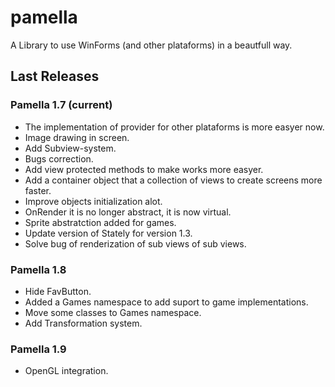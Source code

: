 # pamella

A Library to use WinForms (and other plataforms) in a beautfull way.

## Last Releases

### Pamella 1.7 (current)

- The implementation of provider for other plataforms is more easyer now.
- Image drawing in screen.
- Add Subview-system.
- Bugs correction.
- Add view protected methods to make works more easyer.
- Add a container object that a collection of views to create screens more faster.
- Improve objects initialization alot.
- OnRender it is no longer abstract, it is now virtual.
- Sprite abstratction added for games.
- Update version of Stately for version 1.3.
- Solve bug of renderization of sub views of sub views.

### Pamella 1.8

 - Hide FavButton.
 - Added a Games namespace to add suport to game implementations.
 - Move some classes to Games namespace.
 - Add Transformation system.


### Pamella 1.9

 - OpenGL integration.